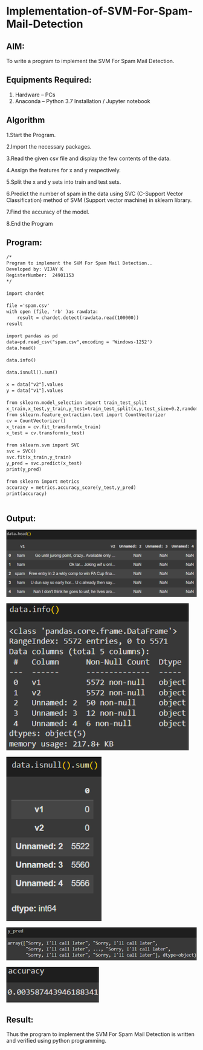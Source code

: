# Implementation-of-SVM-For-Spam-Mail-Detection

## AIM:
To write a program to implement the SVM For Spam Mail Detection.

## Equipments Required:
1. Hardware – PCs
2. Anaconda – Python 3.7 Installation / Jupyter notebook

## Algorithm
1.Start the Program.

2.Import the necessary packages.

3.Read the given csv file and display the few contents of the data.

4.Assign the features for x and y respectively.

5.Split the x and y sets into train and test sets.

6.Predict the number of spam in the data using SVC (C-Support Vector Classification) method of SVM (Support vector machine) in sklearn library.

7.Find the accuracy of the model.

8.End the Program
## Program:
```
/*
Program to implement the SVM For Spam Mail Detection..
Developed by: VIJAY K
RegisterNumber:  24901153
*/

import chardet

file ='spam.csv'
with open (file, 'rb' )as rawdata:
    result = chardet.detect(rawdata.read(100000))
result

import pandas as pd
data=pd.read_csv("spam.csv",encoding = 'Windows-1252')
data.head()

data.info()

data.isnull().sum()

x = data["v2"].values
y = data["v1"].values

from sklearn.model_selection import train_test_split
x_train,x_test,y_train,y_test=train_test_split(x,y,test_size=0.2,random_state=100)
from sklearn.feature_extraction.text import CountVectorizer
cv = CountVectorizer()
x_train = cv.fit_transform(x_train)
x_test = cv.transform(x_test)

from sklearn.svm import SVC
svc = SVC()
svc.fit(x_train,y_train)
y_pred = svc.predict(x_test)
print(y_pred)

from sklearn import metrics 
accuracy = metrics.accuracy_score(y_test,y_pred)
print(accuracy)


```

## Output:
![alt text](image-2.png)

![alt text](image-3.png)

![alt text](image-4.png)

![alt text](image-5.png)

![alt text](image-6.png)

## Result:
Thus the program to implement the SVM For Spam Mail Detection is written and verified using python programming.
